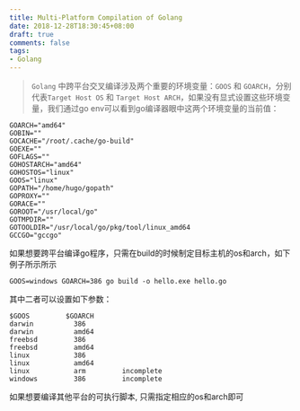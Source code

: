 ```yaml
---
title: Multi-Platform Compilation of Golang
date: 2018-12-28T18:30:45+08:00
draft: true
comments: false
tags: 
- Golang
---
```


> `Golang` 中跨平台交叉编译涉及两个重要的环境变量：`GOOS` 和 `GOARCH`，分别代表`Target Host OS` 和 `Target Host ARCH`，如果没有显式设置这些环境变量，我们通过go env可以看到go编译器眼中这两个环境变量的当前值：

```
GOARCH="amd64"
GOBIN=""
GOCACHE="/root/.cache/go-build"
GOEXE=""
GOFLAGS=""
GOHOSTARCH="amd64"
GOHOSTOS="linux"
GOOS="linux"
GOPATH="/home/hugo/gopath"
GOPROXY=""
GORACE=""
GOROOT="/usr/local/go"
GOTMPDIR=""
GOTOOLDIR="/usr/local/go/pkg/tool/linux_amd64
GCCGO="gccgo"
```
如果想要跨平台编译go程序，只需在build的时候制定目标主机的os和arch，如下例子所示所示
```
GOOS=windows GOARCH=386 go build -o hello.exe hello.go
```
其中二者可以设置如下参数：
```
$GOOS         $GOARCH         
darwin          386
darwin          amd64
freebsd         386
freebsd         amd64
linux           386
linux           amd64
linux           arm         incomplete
windows         386         incomplete
```
如果想要编译其他平台的可执行脚本, 只需指定相应的os和arch即可